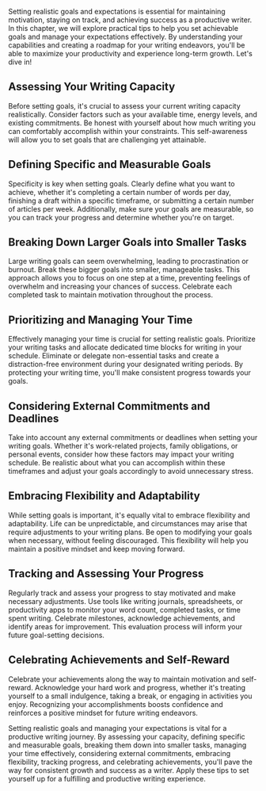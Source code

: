 
Setting realistic goals and expectations is essential for maintaining motivation, staying on track, and achieving success as a productive writer. In this chapter, we will explore practical tips to help you set achievable goals and manage your expectations effectively. By understanding your capabilities and creating a roadmap for your writing endeavors, you'll be able to maximize your productivity and experience long-term growth. Let's dive in!

## Assessing Your Writing Capacity

Before setting goals, it's crucial to assess your current writing capacity realistically. Consider factors such as your available time, energy levels, and existing commitments. Be honest with yourself about how much writing you can comfortably accomplish within your constraints. This self-awareness will allow you to set goals that are challenging yet attainable.

## Defining Specific and Measurable Goals

Specificity is key when setting goals. Clearly define what you want to achieve, whether it's completing a certain number of words per day, finishing a draft within a specific timeframe, or submitting a certain number of articles per week. Additionally, make sure your goals are measurable, so you can track your progress and determine whether you're on target.

## Breaking Down Larger Goals into Smaller Tasks

Large writing goals can seem overwhelming, leading to procrastination or burnout. Break these bigger goals into smaller, manageable tasks. This approach allows you to focus on one step at a time, preventing feelings of overwhelm and increasing your chances of success. Celebrate each completed task to maintain motivation throughout the process.

## Prioritizing and Managing Your Time

Effectively managing your time is crucial for setting realistic goals. Prioritize your writing tasks and allocate dedicated time blocks for writing in your schedule. Eliminate or delegate non-essential tasks and create a distraction-free environment during your designated writing periods. By protecting your writing time, you'll make consistent progress towards your goals.

## Considering External Commitments and Deadlines

Take into account any external commitments or deadlines when setting your writing goals. Whether it's work-related projects, family obligations, or personal events, consider how these factors may impact your writing schedule. Be realistic about what you can accomplish within these timeframes and adjust your goals accordingly to avoid unnecessary stress.

## Embracing Flexibility and Adaptability

While setting goals is important, it's equally vital to embrace flexibility and adaptability. Life can be unpredictable, and circumstances may arise that require adjustments to your writing plans. Be open to modifying your goals when necessary, without feeling discouraged. This flexibility will help you maintain a positive mindset and keep moving forward.

## Tracking and Assessing Your Progress

Regularly track and assess your progress to stay motivated and make necessary adjustments. Use tools like writing journals, spreadsheets, or productivity apps to monitor your word count, completed tasks, or time spent writing. Celebrate milestones, acknowledge achievements, and identify areas for improvement. This evaluation process will inform your future goal-setting decisions.

## Celebrating Achievements and Self-Reward

Celebrate your achievements along the way to maintain motivation and self-reward. Acknowledge your hard work and progress, whether it's treating yourself to a small indulgence, taking a break, or engaging in activities you enjoy. Recognizing your accomplishments boosts confidence and reinforces a positive mindset for future writing endeavors.

Setting realistic goals and managing your expectations is vital for a productive writing journey. By assessing your capacity, defining specific and measurable goals, breaking them down into smaller tasks, managing your time effectively, considering external commitments, embracing flexibility, tracking progress, and celebrating achievements, you'll pave the way for consistent growth and success as a writer. Apply these tips to set yourself up for a fulfilling and productive writing experience.
